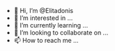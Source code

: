 - 👋 Hi, I’m @Elitadonis
- 👀 I’m interested in ...
- 🌱 I’m currently learning ...
- 💞️ I’m looking to collaborate on ...
- 📫 How to reach me ...

<!---
Elitadonis/Elitadonis is a ✨ special ✨ repository because its `README.md` (this file) appears on your GitHub profile.
You can click the Preview link to take a look at your changes.
--->
